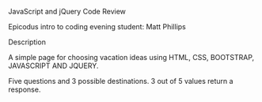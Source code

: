 JavaScript and jQuery Code Review


Epicodus intro to coding evening student:
Matt Phillips

Description

A simple page for choosing vacation ideas using HTML, CSS, BOOTSTRAP, JAVASCRIPT AND JQUERY.

Five questions and 3 possible destinations. 3 out of 5 values return a response.
